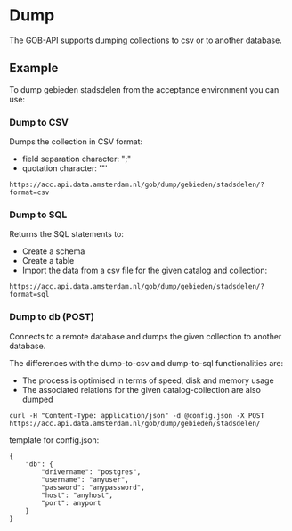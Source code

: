 # Dump

The GOB-API supports dumping collections to csv or to another database.

## Example

To dump gebieden stadsdelen from the acceptance environment you can use:

### Dump to CSV

Dumps the collection in CSV format:
- field separation character: ";"
- quotation character: '"'

```
https://acc.api.data.amsterdam.nl/gob/dump/gebieden/stadsdelen/?format=csv
```

### Dump to SQL

Returns the SQL statements to:
- Create a schema
- Create a table
- Import the data from a csv file
for the given catalog and collection:

```
https://acc.api.data.amsterdam.nl/gob/dump/gebieden/stadsdelen/?format=sql
```

### Dump to db (POST)

Connects to a remote database and dumps the given collection to another database.

The differences with the dump-to-csv and dump-to-sql functionalities are:
- The process is optimised in terms of speed, disk and memory usage
- The associated relations for the given catalog-collection are also dumped

```
curl -H "Content-Type: application/json" -d @config.json -X POST https://acc.api.data.amsterdam.nl/gob/dump/gebieden/stadsdelen/
```

template for config.json:

```
{
    "db": {
        "drivername": "postgres",
        "username": "anyuser",
        "password": "anypassword",
        "host": "anyhost",
        "port": anyport
    }
}
```
